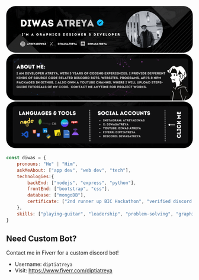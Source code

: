 <img src="diwas_b1.png" style="border-radius:25px">
<img src="diwas_b2.png" style="border-radius:25px">
<img src="diwas_b3.png" style="border-radius:25px">

<br>

```js
const diwas = {
    pronouns: "He" | "Him",
    askMeAbout: ["app dev", "web dev", "tech"],
    technologies:{
        backEnd: ["nodejs", "express", "python"],
        frontEnd: ["bootstrap", "css"],
        database: ["mongoDB"],
        certificate: ["2nd runner up BIC Hackathon", "verified discord developer", "etc"]
    },
    skills: ["playing-guitar", "leadership", "problem-solving", "graphic-designer"],
}
```


## Need Custom Bot? 
Contact me in Fiverr for a custom discord bot!
- Username: `diptiatreya`
- Visit: https://www.fiverr.com/diptiatreya

